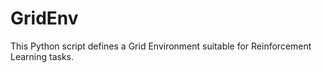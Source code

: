 # GridEnv
This Python script defines a Grid Environment suitable for Reinforcement Learning tasks. 
